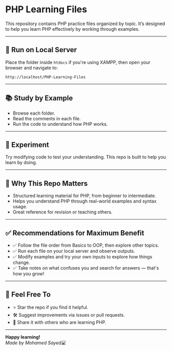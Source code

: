 # PHP Learning Files

This repository contains PHP practice files organized by topic. It’s designed to help you learn PHP effectively by working through examples.

---

## 🚀 Run on Local Server

Place the folder inside `htdocs` if you're using XAMPP, then open your browser and navigate to:
```
http://localhost/PHP-Learning-Files
```

---

## 📚 Study by Example

- Browse each folder.
- Read the comments in each file.
- Run the code to understand how PHP works.

---

## 🧪 Experiment

Try modifying code to test your understanding. This repo is built to help you learn by doing.

---

## 🎯 Why This Repo Matters

- Structured learning material for PHP, from beginner to intermediate.
- Helps you understand PHP through real-world examples and syntax usage.
- Great reference for revision or teaching others.

---

## ✅ Recommendations for Maximum Benefit

- ✅ Follow the file order from Basics to OOP, then explore other topics.
- ✅ Run each file on your local server and observe outputs.
- ✅ Modify examples and try your own inputs to explore how things change.
- ✅ Take notes on what confuses you and search for answers — that's how you grow!

---

## 📢 Feel Free To

- ⭐ Star the repo if you find it helpful.
- 🛠 Suggest improvements via issues or pull requests.
- 🔁 Share it with others who are learning PHP.

---

**Happy learning!**  
*Made by Mohamed Sayed💻*
